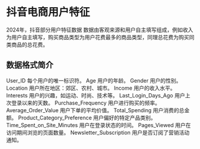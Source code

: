 # 抖音电商用户特征

2024年，抖音部分用户特征数据 数据由客观来源和用户自主填写组成，例如收入为用户自主填写，购买商品类型为用户花费最多的商品类型，同理总花费为购买同类商品的总花费。

## 数据格式简介
User_ID 每个用户的唯一标识符。
Age 用户的年龄。
Gender 用户的性别。
Location 用户所在地区：郊区、农村、城市。
Income 用户的收入水平。
Interests 用户的兴趣，如运动、时尚、技术等。
Last_Login_Days_Ago 用户上次登录以来的天数。
Purchase_Frequency 用户进行购买的频率。
Average_Order_Value 用户下单的平均价值。
Total_Spending 用户消费的总金额。
Product_Category_Preference 用户偏好的特定产品类别。
Time_Spent_on_Site_Minutes 用户在登录状态的时间。
Pages_Viewed 用户在访问期间浏览的页面数量。
Newsletter_Subscription 用户是否订阅了营销活动通知。

